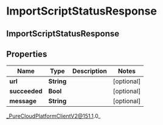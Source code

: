 # ImportScriptStatusResponse

## ImportScriptStatusResponse

## Properties

|Name | Type | Description | Notes|
|------------ | ------------- | ------------- | -------------|
| **url** | **String** |  | [optional] |
| **succeeded** | **Bool** |  | [optional] |
| **message** | **String** |  | [optional] |



_PureCloudPlatformClientV2@151.1.0_
